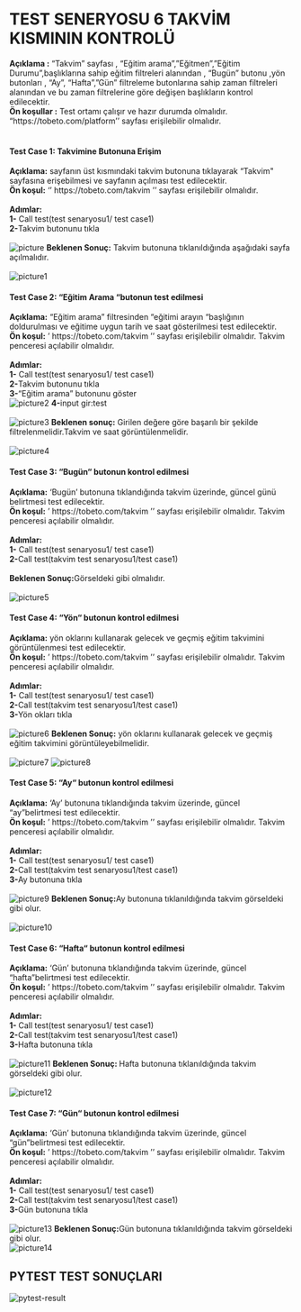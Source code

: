 <h1>TEST SENERYOSU 6 TAKVİM KISMININ KONTROLÜ</h1>
<b>Açıklama :</b> “Takvim” sayfası , “Eğitim arama”,”Eğitmen”,”Eğitim Durumu”,başlıklarına sahip eğitim filtreleri alanından , “Bugün” butonu ,yön butonları ,
“Ay”, “Hafta”,”Gün” filtreleme butonlarına sahip zaman filtreleri alanından ve bu zaman filtrelerine göre değişen başlıkların kontrol edilecektir.<br>
<b>Ön koşullar :</b> Test ortamı çalışır ve hazır durumda olmalıdır. “https://tobeto.com/platform’’ sayfası erişilebilir olmalıdır.<br><br>

<h4>Test Case 1: Takvimine  Butonuna Erişim</h4>
<b>Açıklama:</b> sayfanın üst kısmındaki takvim butonuna tıklayarak “Takvim" sayfasına erişebilmesi ve sayfanın açılması test edilecektir.<br>
<b>Ön koşul:</b> ‘’ https://tobeto.com/takvim ’’ sayfası erişilebilir olmalıdır.<br><br>
<b>Adımlar:</b><br>
<b>1-</b> Call test(test senaryosu1/ test case1)<br>
<b>2-</b>Takvim butonunu tıkla<br><br>
<img src="images/Picture.png" alt="picture">   
<b>Beklenen Sonuç:</b> Takvim butonuna tıklanıldığında aşağıdaki sayfa açılmalıdır.<br><br>
<img src="images/Picture1.png" alt="picture1">   
<h4>Test Case 2: “Eğitim Arama “butonun  test edilmesi</h4>
<b>Açıklama:</b> “Eğitim arama” filtresinden “eğitimi arayın “başlığının  doldurulması ve eğitime uygun tarih ve saat gösterilmesi test edilecektir.<br>
<b>Ön koşul:</b> ’ https://tobeto.com/takvim ’’ sayfası erişilebilir olmalıdır. Takvim  penceresi açılabilir olmalıdır.<br><br>
<b>Adımlar:</b><br>
<b>1-</b> Call test(test senaryosu1/ test case1)<br>
<b>2-</b>Takvim butonunu tıkla<br>
<b>3-</b>“Eğitim arama” butonunu göster<br>
<img src="images/Picture2.png" alt="picture2">   
<b>4-</b>input gir:test<br><br>
<img src="images/Picture3.png" alt="picture3">   
<b>Beklenen sonuç:</b> Girilen değere göre başarılı bir şekilde filtrelenmelidir.Takvim ve saat görüntülenmelidir.<br><br>
<img src="images/Picture4.png" alt="picture4">   

<h4>Test Case 3: “Bugün“ butonun kontrol edilmesi</h4>
<b>Açıklama:</b> ‘Bugün’ butonuna tıklandığında takvim üzerinde, güncel günü belirtmesi test edilecektir.<br>
<b>Ön koşul:</b> ’ https://tobeto.com/takvim ’’ sayfası erişilebilir olmalıdır. Takvim  penceresi açılabilir olmalıdır.<br><br>
<b>Adımlar:</b><br>
<b>1-</b> Call test(test senaryosu1/ test case1)<br>
<b>2-</b>Call test(takvim test senaryosu1/test case1)<br><br>
<b>Beklenen Sonuç:</b>Görseldeki gibi olmalıdır.<br><br>
<img src="images/Picture5.png" alt="picture5">   
<h4>Test Case 4: “Yön“ butonun kontrol edilmesi</h4>
<b>Açıklama:</b>  yön oklarını kullanarak gelecek ve geçmiş eğitim takvimini görüntülenmesi test edilecektir.<br>
<b>Ön koşul:</b> ’ https://tobeto.com/takvim ’’ sayfası erişilebilir olmalıdır. Takvim  penceresi açılabilir olmalıdır.<br><br>
<b>Adımlar:</b><br>
<b>1-</b> Call test(test senaryosu1/ test case1)<br>
<b>2-</b>Call test(takvim test senaryosu1/test case1)<br>
<b>3-</b>Yön okları tıkla<br><br>
<img src="images/Picture6.png" alt="picture6">   
<b>Beklenen Sonuç:</b>  yön oklarını kullanarak gelecek ve geçmiş eğitim takvimini görüntüleyebilmelidir.<br><br>
<img src="images/Picture7.png" alt="picture7">   
<img src="images/Picture8.png" alt="picture8">  
 
<h4>Test Case 5: “Ay“ butonun kontrol edilmesi</h4>
<b>Açıklama:</b> ‘Ay’ butonuna tıklandığında takvim üzerinde, güncel “ay”belirtmesi test edilecektir.<br>
<b>Ön koşul:</b> ’ https://tobeto.com/takvim ’’ sayfası erişilebilir olmalıdır. Takvim  penceresi açılabilir olmalıdır.<br><br>
<b>Adımlar:</b><br>
<b>1-</b> Call test(test senaryosu1/ test case1)<br>
<b>2-</b>Call test(takvim test senaryosu1/test case1)<br>
<b>3-</b>Ay butonuna tıkla<br><br>
<img src="images/Picture9.png" alt="picture9">   
<b>Beklenen Sonuç:</b>Ay butonuna tıklanıldığında takvim görseldeki gibi olur.<br><br>
<img src="images/Picture10.png" alt="picture10">   

<h4>Test Case 6: “Hafta“ butonun kontrol edilmesi</h4>
<b>Açıklama:</b> ‘Gün’ butonuna tıklandığında takvim üzerinde, güncel “hafta”belirtmesi test edilecektir.<br>
<b>Ön koşul:</b> ’ https://tobeto.com/takvim ’’ sayfası erişilebilir olmalıdır. Takvim  penceresi açılabilir olmalıdır.<br><br>
<b>Adımlar:</b><br>
<b>1- </b>Call test(test senaryosu1/ test case1)<br>
<b>2-</b>Call test(takvim test senaryosu1/test case1)<br>
<b>3-</b>Hafta butonuna tıkla<br><br>
<img src="images/Picture11.png" alt="picture11">   
<b>Beklenen Sonuç: </b>Hafta butonuna tıklanıldığında takvim görseldeki gibi olur.<br><br>
<img src="images/Picture12.png" alt="picture12">   
<h4>Test Case 7: “Gün“ butonun kontrol edilmesi</h4>
<b>Açıklama:</b> ‘Gün’ butonuna tıklandığında takvim üzerinde, güncel “gün”belirtmesi test edilecektir.<br>
<b>Ön koşul:</b> ’ https://tobeto.com/takvim ’’ sayfası erişilebilir olmalıdır. Takvim  penceresi açılabilir olmalıdır.<br><br>
<b>Adımlar:</b><br>
<b>1-</b> Call test(test senaryosu1/ test case1)<br>
<b>2-</b>Call test(takvim test senaryosu1/test case1)<br>
<b>3-</b>Gün butonuna tıkla<br><br>
<img src="images/Picture13.png" alt="picture13">   
<b>Beklenen Sonuç:</b>Gün butonuna tıklanıldığında takvim görseldeki gibi olur.<br>
<img src="images/Picture14.png" alt="picture14">  
 
<h2>PYTEST TEST SONUÇLARI</h2> 
<img src="images/pytest-result.png" alt="pytest-result">

